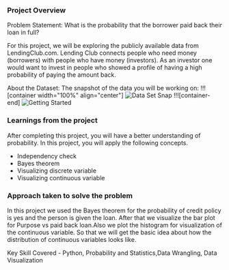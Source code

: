 ### Project Overview

 Problem Statement:
What is the probability that the borrower paid back their loan in full?

For this project, we will be exploring the publicly available data from LendingClub.com. Lending Club connects people who need money (borrowers) with people who have money (investors). As an investor one would want to invest in people who showed a profile of having a high probability of paying the amount back.

About the Dataset:
The snapshot of the data you will be working on:
!!![container width="100%" align="center"]
![Data Set Snap](undefined/account/b16/6a1f0c95-2915-474c-917f-dc711cc8d89b/b936/816a1c5b-ec9a-423e-a194-2520fef0eef2/file.png)
!!![container-end]
![Getting Started](C:/Users/ckatkaa/Downloads/bk.PNG)




### Learnings from the project

 After completing this project, you will have a better understanding of probability. In this project, you will apply the following concepts.

- Independency check
- Bayes theorem
- Visualizing discrete variable
- Visualizing continuous variable


### Approach taken to solve the problem

 In this project we used the Bayes theorem for the probability of credit policy is yes and the person is given the loan. After that we visualize the bar plot for Purpose vs paid back loan.Also we plot the histogram for visualization of the continuous variable. So that we will get the basic idea about how the distribution of continuous variables looks like.

Key Skill Covered - Python, Probability and Statistics,Data Wrangling, Data Visualization


